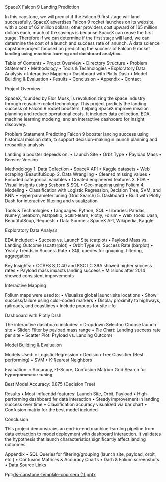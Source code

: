 SpaceX Falcon 9 Landing Prediction

In this capstone, we will predict if the Falcon 9 first stage will land successfully. SpaceX advertises Falcon 9 rocket launches on its website, with a cost of 62 million dollars; other providers cost upward of 165 million dollars each, much of the savings is because SpaceX can reuse the first stage. Therefore if we can determine if the first stage will land, we can determine the cost of a launch and success rate of lanunch.
A data science capstone project focused on predicting the success of Falcon 9 rocket landing using machine learning and dashboard analytics.

Table of Contents
	•	Project Overview
	• Directory Structure
	•	Problem Statement
	•	Methodology
	•	Tools & Technologies
	•	Exploratory Data Analysis
	• Interactive Mapping
	•	Dashboard with Plotly Dash
	•	Model Building & Evaluation
	•	Results
	•	Conclusion
	•	Appendix
	• Contact

Project Overview

SpaceX, founded by Elon Musk, is revolutionizing the space industry through reusable rocket technology. This project predicts the landing success of Falcon 9 rocket boosters, helping SpaceX improve mission planning and reduce operational costs. It includes data collection, EDA, machine learning modeling, and an interactive dashboard for insight discovery.

Problem Statement
  Predicting Falcon 9 booster landing success using historical mission data, to support decision-making in launch planning and reusability analysis.

Landing a booster depends on:
	•	Launch Site
	•	Orbit Type
	•	Payload Mass
	•	Booster Version


Methodology
	1.	Data Collection
	•	SpaceX API
	•	Kaggle datasets
	•	Web scraping (BeautifulSoup)
	2.	Data Wrangling
	•	Cleaned missing values
	•	Encoded categorical variables
	•	Created engineered features
	3.	EDA
	•	Visual insights using Seaborn & SQL
	•	Geo-mapping using Folium
	4.	Modeling
	•	Classification with Logistic Regression, Decision Tree, SVM, and KNN
	•	Hyperparameter tuning (Grid Search)
	5.	Dashboard
	•	Built with Plotly Dash for interactive filtering and visualization


Tools & Technologies
	•	Languages: Python, SQL
	•	Libraries: Pandas, NumPy, Seaborn, Matplotlib, Scikit-learn, Plotly, Folium
	•	Web Tools: Dash, BeautifulSoup, Requests
	•	Data Sources: SpaceX API, Wikipedia, Kaggle


Exploratory Data Analysis

  EDA included:
	  •	Success vs. Launch Site (catplot)
	  • Payload Mass vs. Landing Outcome (scatterplot)
	  •	Orbit Type vs. Success Rate (barplot)
	  •	Yearly Trends in Success Rate
	  •	SQL queries for grouping, filtering, aggregation

Key Insights:
	•	CCAFS SLC 40 and KSC LC 39A showed higher success rates
	•	Payload mass impacts landing success
	•	Missions after 2014 showed consistent improvements


Interactive Mapping

  Folium maps were used to:
	  •	Visualize global launch site locations
	  •	Show success/failure using color-coded markers
	  •	Display proximity to highways, railroads, and coastlines
	  •	Include popups for site info


Dashboard with Plotly Dash

  The interactive dashboard includes:
	  •	Dropdown Selector: Choose launch site
	  •	Slider: Filter by payload mass range
	  •	Pie Chart: Landing success rate per site
	  •	Scatter Plot: Payload vs. Landing Outcome
  
 
 Model Building & Evaluation

  Models Used:
	  •	Logistic Regression
	  •	Decision Tree Classifier (Best performing)
	  •	SVM
	  •	K-Nearest Neighbors

Evaluation:
	•	Accuracy, F1-Score, Confusion Matrix
	•	Grid Search for hyperparameter tuning

Best Model Accuracy: 0.875 (Decision Tree)


Results
	•	Most influential features: Launch Site, Orbit, Payload
	•	High-performing dashboard for data interaction
	•	Steady improvement in landing success over time
	•	Classification accuracy visualized via bar chart
	•	Confusion matrix for the best model included


Conclusion

  This project demonstrates an end-to-end machine learning pipeline from data extraction to model deployment with dashboard interaction. It validates the hypothesis that       launch characteristics significantly affect landing outcomes.


Appendix
	•	SQL Queries for filtering/grouping (launch site, payload, orbit, etc.)
	•	Confusion Matrices & Accuracy Charts
	•	Dash & Folium screenshots
	•	Data Source Links

  Ppt:[ds-capstone-template-coursera (1).pptx](https://github.com/user-attachments/files/21486266/ds-capstone-template-coursera.1.pptx)
